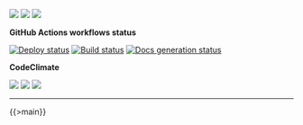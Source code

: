 ![](https://img.shields.io/github/package-json/v/kaskadi/push-api)
![](https://img.shields.io/badge/code--style-standard-blue)
![](https://img.shields.io/github/license/kaskadi/push-api?color=blue)

**GitHub Actions workflows status**

[![Deploy status](https://img.shields.io/github/workflow/status/kaskadi/push-api/deploy?label=deployed&logo=Amazon%20AWS)](https://github.com/kaskadi/push-api/actions?query=workflow%3Adeploy)
[![Build status](https://img.shields.io/github/workflow/status/kaskadi/push-api/build?label=build&logo=mocha)](https://github.com/kaskadi/push-api/actions?query=workflow%3Abuild)
[![Docs generation status](https://img.shields.io/github/workflow/status/kaskadi/push-api/generate-docs?label=docs&logo=read-the-docs)](https://github.com/kaskadi/push-api/actions?query=workflow%3Agenerate-docs)

**CodeClimate**

[![](https://img.shields.io/codeclimate/maintainability/kaskadi/push-api?label=maintainability&logo=Code%20Climate)](https://codeclimate.com/github/kaskadi/push-api)
[![](https://img.shields.io/codeclimate/tech-debt/kaskadi/push-api?label=technical%20debt&logo=Code%20Climate)](https://codeclimate.com/github/kaskadi/push-api)
[![](https://img.shields.io/codeclimate/coverage/kaskadi/push-api?label=test%20coverage&logo=Code%20Climate)](https://codeclimate.com/github/kaskadi/push-api)

<!-- You can add badges inside of this section if you'd like -->

****

<!-- automatically generated documentation will be placed in here -->
{{>main}}
<!-- automatically generated documentation will be placed in here -->

<!-- You can customize this template as you'd like! -->
